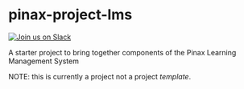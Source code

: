 # pinax-project-lms

[![Join us on Slack](http://slack.pinaxproject.com/badge.svg)](http://slack.pinaxproject.com/)

A starter project to bring together components of the Pinax Learning Management System

NOTE: this is currently a project not a project *template*.
